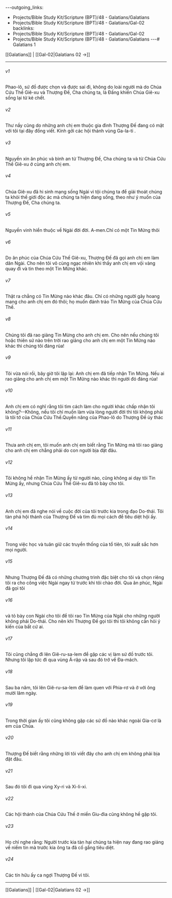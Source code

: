 ---outgoing_links:
  - Projects/Bible Study Kit/Scripture (BPT)/48 - Galatians/Galatians
  - Projects/Bible Study Kit/Scripture (BPT)/48 - Galatians/Gal-02
backlinks:
  - Projects/Bible Study Kit/Scripture (BPT)/48 - Galatians/Gal-02
  - Projects/Bible Study Kit/Scripture (BPT)/48 - Galatians/Galatians
---# Galatians 1

[[Galatians]] | [[Gal-02|Galatians 02 →]]
***



###### v1 
Phao-lô, sứ đồ được chọn và được sai đi, không do loài người mà do Chúa Cứu Thế Giê-xu và Thượng Đế, Cha chúng ta, là Đấng khiến Chúa Giê-xu sống lại từ kẻ chết. 

###### v2 
Thư nầy cũng do những anh chị em thuộc gia đình Thượng Đế đang có mặt với tôi tại đây đồng viết. Kính gởi các hội thánh vùng Ga-la-ti . 

###### v3 
Nguyền xin ân phúc và bình an từ Thượng Đế, Cha chúng ta và từ Chúa Cứu Thế Giê-xu ở cùng anh chị em. 

###### v4 
Chúa Giê-xu đã hi sinh mạng sống Ngài vì tội chúng ta để giải thoát chúng ta khỏi thế giới độc ác mà chúng ta hiện đang sống, theo như ý muốn của Thượng Đế, Cha chúng ta. 

###### v5 
Nguyền vinh hiển thuộc về Ngài đời đời. A-men.Chỉ có một Tin Mừng thôi 

###### v6 
Do ân phúc của Chúa Cứu Thế Giê-xu, Thượng Đế đã gọi anh chị em làm dân Ngài. Cho nên tôi vô cùng ngạc nhiên khi thấy anh chị em vội vàng quay đi và tin theo một Tin Mừng khác. 

###### v7 
Thật ra chẳng có Tin Mừng nào khác đâu. Chỉ có những người gây hoang mang cho anh chị em đó thôi; họ muốn đánh tráo Tin Mừng của Chúa Cứu Thế. 

###### v8 
Chúng tôi đã rao giảng Tin Mừng cho anh chị em. Cho nên nếu chúng tôi hoặc thiên sứ nào trên trời rao giảng cho anh chị em một Tin Mừng nào khác thì chúng tôi đáng rủa! 

###### v9 
Tôi vừa nói rồi, bây giờ tôi lặp lại: Anh chị em đã tiếp nhận Tin Mừng. Nếu ai rao giảng cho anh chị em một Tin Mừng nào khác thì người đó đáng rủa! 

###### v10 
Anh chị em có nghĩ rằng tôi tìm cách làm cho người khác chấp nhận tôi không?--Không, nếu tôi chỉ muốn làm vừa lòng người đời thì tôi không phải là tôi tớ của Chúa Cứu Thế.Quyền năng của Phao-lô do Thượng Đế ủy thác 

###### v11 
Thưa anh chị em, tôi muốn anh chị em biết rằng Tin Mừng mà tôi rao giảng cho anh chị em chẳng phải do con người bịa đặt đâu. 

###### v12 
Tôi không hề nhận Tin Mừng ấy từ người nào, cũng không ai dạy tôi Tin Mừng ấy, nhưng Chúa Cứu Thế Giê-xu đã tỏ bày cho tôi. 

###### v13 
Anh chị em đã nghe nói về cuộc đời của tôi trước kia trong đạo Do-thái. Tôi tàn phá hội thánh của Thượng Đế và tìm đủ mọi cách để tiêu diệt hội ấy. 

###### v14 
Trong việc học và tuân giữ các truyền thống của tổ tiên, tôi xuất sắc hơn mọi người. 

###### v15 
Nhưng Thượng Đế đã có những chương trình đặc biệt cho tôi và chọn riêng tôi ra cho công việc Ngài ngay từ trước khi tôi chào đời. Qua ân phúc, Ngài đã gọi tôi 

###### v16 
và tỏ bày con Ngài cho tôi để tôi rao Tin Mừng của Ngài cho những người không phải Do-thái. Cho nên khi Thượng Đế gọi tôi thì tôi không cần hỏi ý kiến của bất cứ ai. 

###### v17 
Tôi cũng chẳng đi lên Giê-ru-sa-lem để gặp các vị làm sứ đồ trước tôi. Nhưng tôi lập tức đi qua vùng Á-rập và sau đó trở về Đa-mách. 

###### v18 
Sau ba năm, tôi lên Giê-ru-sa-lem để làm quen với Phia-rơ và ở với ông mười lăm ngày. 

###### v19 
Trong thời gian ấy tôi cũng không gặp các sứ đồ nào khác ngoài Gia-cơ là em của Chúa. 

###### v20 
Thượng Đế biết rằng những lời tôi viết đây cho anh chị em không phải bịa đặt đâu. 

###### v21 
Sau đó tôi đi qua vùng Xy-ri và Xi-li-xi. 

###### v22 
Các hội thánh của Chúa Cứu Thế ở miền Giu-đia cũng không hề gặp tôi. 

###### v23 
Họ chỉ nghe rằng: Người trước kia tàn hại chúng ta hiện nay đang rao giảng về niềm tin mà trước kia ông ta đã cố gắng tiêu diệt. 

###### v24 
Các tín hữu ấy ca ngợi Thượng Đế vì tôi.

***
[[Galatians]] | [[Gal-02|Galatians 02 →]]
